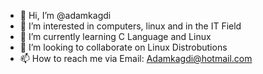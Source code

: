 - 👋 Hi, I’m @adamkagdi
- 👀 I’m interested in computers, linux and in the IT Field
- 🌱 I’m currently learning C Language and Linux
- 💞️ I’m looking to collaborate on Linux Distrobutions
- 📫 How to reach me via 
Email: Adamkagdi@hotmail.com                          

<!---
adamkagdi/adamkagdi is a ✨ special ✨ repository because its `README.md` (this file) appears on your GitHub profile.
You can click the Preview link to take a look at your changes.
--->
